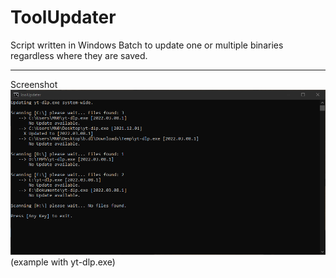 # ToolUpdater
Script written in Windows Batch to update one or multiple binaries regardless where they are saved.

---


Screenshot
![Screenshot of example output](/assets/Screenshot.png "ToolUpdater updating yt-dlp.exe system wide")
(example with yt-dlp.exe)
